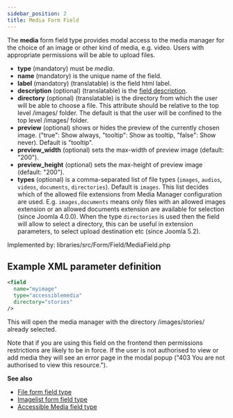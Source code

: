 ```yaml
---
sidebar_position: 2
title: Media Form Field
---
```


The **media** form field type provides modal access to the media manager for the choice of an image or other kind of media, e.g. video. Users with appropriate permissions will be able to upload files.

- **type** (mandatory) must be *media*.
- **name** (mandatory) is the unique name of the field.
- **label** (mandatory) (translatable) is the field html label.
- **description** (optional) (translatable) is the [field description](../standard-form-field-attributes.md#description).
- **directory** (optional) (translatable) is the directory from which the user will be able to choose a file. This attribute should be relative to the top level /images/ folder. The default is that the user will be confined to the top level /images/ folder.
-  **preview** (optional) shows or hides the preview of the currently chosen image. ("true": Show always, "tooltip": Show as tooltip, "false": Show never). Default is "tooltip".
- **preview_width** (optional) sets the max-width of preview image (default: "200").
- **preview_height** (optional) sets the max-height of preview image (default: "200").
- **types** (optional) is a comma-separated list of file types (`images`, `audios`, `videos`, `documents`, `directories`). Default is `images`. This list decides which of the allowed file extensions from Media Manager configuration are used. E.g. `images,documents` means only files with an allowed images extension or an allowed documents extension are available for selection (since Joomla 4.0.0). When the type `directories` is used then the field will allow to select a directory, this can be useful in extension parameters, to select upload destination etc (since Joomla 5.2).

Implemented by: libraries/src/Form/Field/MediaField.php

## Example XML parameter definition

```xml
<field
  name="myimage"
  type="accessiblemedia"
  directory="stories"
/>
```
This will open the media manager with the directory /images/stories/ already selected.

Note that if you are using this field on the frontend then permissions restrictions are likely to be in force. If the user is not authorised to view or add media they will see an error page in the modal popup ("403 You are not authorised to view this resource.").

**See also**

* [File form field type](file.md)
* [Imagelist form field type](imagelist.md)
* [Accessible Media field type](./accessiblemedia.md)
